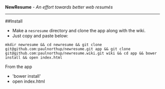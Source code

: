 **NewResume** - *An effort towards better web resumés*

---

##Install
  - Make a `nesresume` directory and clone the app along with the wiki.
  - Just copy and paste below:

`mkdir newresume && cd newresume && git clone git@github.com:paulnorthup/newresume.git app && git clone git@github.com:paulnorthup/newresume.wiki.git wiki && cd app && bower install && open index.html`
  
From the app
  - 'bower install'
  - open index.html
